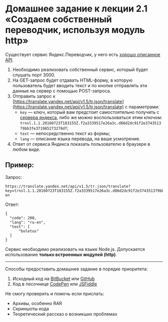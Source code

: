 # Домашнее задание к лекции 2.1 «Создаем собственный переводчик, используя модуль http»

Существует сервис Яндекс.Переводчик, у него есть [хорошо описанное API](https://tech.yandex.ru/translate/).

1. Необходимо реализовать собственный сервис, который будет слушать порт 3000.
2. На GET-запрос будет отдавать HTML-форму, в которую пользователь будет вводить текст и по кнопке отправлять эти данные на сервер с помощью POST-запроса.
3. Отправить запрос к [https://translate.yandex.net/api/v1.5/tr.json/translate](https://translate.yandex.net/api/v1.5/tr.json/translate) c параметрами:
   * `key` — ключ, который вам предстоит самостоятельно получить с [сервера яндекса](https://tech.yandex.ru/translate/), либо же можно воспользоваться этим ключом: `trnsl.1.1.20160723T183155Z.f2a3339517e26a3c.d86d2dc91f2e374351379bb3fe371985273278df`;
   * `text` — непосредственно текст из формы;
   * `lang` — описание языка перевода, на ваше усмотрение.
4. Ответ от сервиса Яндекса показать пользователю в браузере в любом виде.

## Пример:
Запрос:
```
https://translate.yandex.net/api/v1.5/tr.json/translate?key=trnsl.1.1.20160723T183155Z.f2a3339517e26a3c.d86d2dc91f2e374351379bb3fe371985273278df&text=подосиновик&lang=ru-en
```
Ответ:
```
{
  "code": 200,
  "lang": "ru-en",
  "text": [
      "boletus"
  ]
}
```

Сервис необходимо реализовать на языке Node.js. Допускается использование **только встроенных модулей (http)**.

---
Способы предоставить домашнее задание в порядке приоритета:

1. Исходный код на [BitBucket](https://bitbucket.org/) или [GitHub](https://github.com/)
2. Код в песочнице [CodePen](http://codepen.io/) или [JSFiddle](https://jsfiddle.net/)

Не смогу проверить и помочь если прислать:

* Архивы, особенно RAR
* Скриншоты кода
* Теоретический рассказ о возникших проблемах